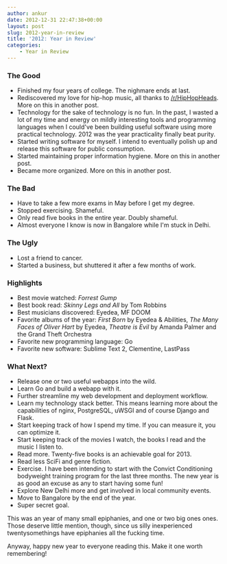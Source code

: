 ```yaml
---
author: ankur
date: 2012-12-31 22:47:38+00:00
layout: post
slug: 2012-year-in-review
title: '2012: Year in Review'
categories:
    - Year in Review
---
```


### The Good

  * Finished my four years of college. The nighmare ends at last.	
  * Rediscovered my love for hip-hop music, all thanks to [/r/HipHopHeads](http://reddit.com/r/hiphopheads). More on this in another post.
  * Technology for the sake of technology is no fun. In the past, I wasted a lot of my time and energy on mildly interesting tools and programming languages when I could've been building useful software using more practical technology. 2012 was the year practicality finally beat purity.	
  * Started writing software for myself. I intend to eventually polish up and release this software for public consumption.
  * Started maintaining proper information hygiene. More on this in another post.
  * Became more organized. More on this in another post.


### The Bad
	
  * Have to take a few more exams in May before I get my degree.	
  * Stopped exercising. Shameful.
  * Only read five books in the entire year. Doubly shameful.
  * Almost everyone I know is now in Bangalore while I'm stuck in Delhi.


### The Ugly
	
  * Lost a friend to cancer.	
  * Started a business, but shuttered it after a few months of work.


### Highlights
	
  * Best movie watched: _Forrest Gump_	
  * Best book read: _Skinny Legs and All_ by Tom Robbins
  * Best musicians discovered: Eyedea, MF DOOM
  * Favorite albums of the year: _First Born_ by Eyedea & Abilities, _The Many Faces of Oliver Hart_ by Eyedea, _Theatre is Evil_ by Amanda Palmer and the Grand Theft Orchestra
  * Favorite new programming language: Go
  * Favorite new software: Sublime Text 2, Clementine, LastPass


### What Next?

  * Release one or two useful webapps into the wild.
  * Learn Go and build a webapp with it.
  * Further streamline my web development and deployment workflow.
  * Learn my technology stack better. This means learning more about the capabilities of nginx, PostgreSQL, uWSGI and of course Django and Flask.
  * Start keeping track of how I spend my time. If you can measure it, you can optimize it.
  * Start keeping track of the movies I watch, the books I read and the music I listen to.
  * Read more. Twenty-five books is an achievable goal for 2013.
  * Read less SciFi and genre fiction.
  * Exercise. I have been intending to start with the Convict Conditioning bodyweight training program for the last three months. The new year is as good an excuse as any to start having some fun!
  * Explore New Delhi more and get involved in local community events.
  * Move to Bangalore by the end of the year.
  * Super secret goal.

This was an year of many small epiphanies, and one or two big ones ones. Those deserve little mention, though, since us silly inexperienced twentysomethings have epiphanies all the fucking time.

Anyway, happy new year to everyone reading this. Make it one worth remembering!